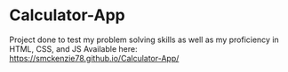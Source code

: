 # Calculator-App
Project done to test my problem solving skills as well as my proficiency in HTML, CSS, and JS
Available here: https://smckenzie78.github.io/Calculator-App/

